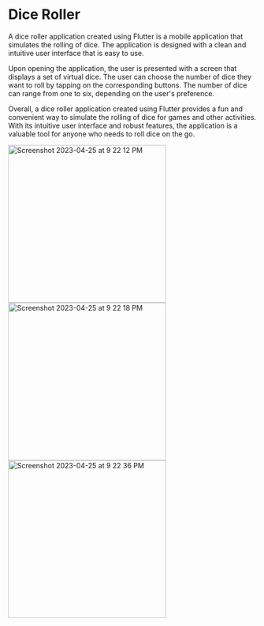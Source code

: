 # Dice Roller


A dice roller application created using Flutter is a mobile application that simulates the rolling of dice. The application is designed with a clean and intuitive user interface that is easy to use.

Upon opening the application, the user is presented with a screen that displays a set of virtual dice. The user can choose the number of dice they want to roll by tapping on the corresponding buttons. The number of dice can range from one to six, depending on the user's preference.

Overall, a dice roller application created using Flutter provides a fun and convenient way to simulate the rolling of dice for games and other activities. With its intuitive user interface and robust features, the application is a valuable tool for anyone who needs to roll dice on the go.
<div row>
<img width="320" alt="Screenshot 2023-04-25 at 9 22 12 PM" src="https://user-images.githubusercontent.com/113085376/234334495-06357121-dc3c-4b93-be72-adad453ec577.png">
<img width="320" alt="Screenshot 2023-04-25 at 9 22 18 PM" src="https://user-images.githubusercontent.com/113085376/234334503-774eebbe-bd68-425b-8cba-dde33a49306e.png">
<img width="320" alt="Screenshot 2023-04-25 at 9 22 36 PM" src="https://user-images.githubusercontent.com/113085376/234334509-81c670a5-13a5-4340-b619-908d5ea9f0b8.png">
</div>
